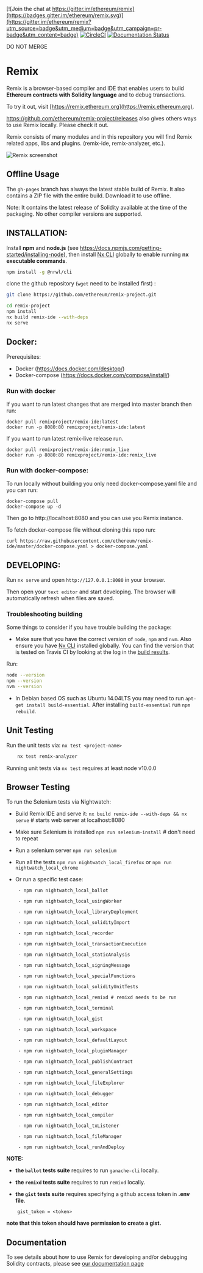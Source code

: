 [![Join the chat at https://gitter.im/ethereum/remix](https://badges.gitter.im/ethereum/remix.svg)](https://gitter.im/ethereum/remix?utm_source=badge&utm_medium=badge&utm_campaign=pr-badge&utm_content=badge)
[![CircleCI](https://circleci.com/gh/ethereum/remix-project.svg?style=svg)](https://circleci.com/gh/ethereum/remix-project)
[![Documentation Status](https://readthedocs.org/projects/docs/badge/?version=latest)](https://remix-ide.readthedocs.io/en/latest/index.html)

DO NOT MERGE

# Remix

Remix is a browser-based compiler and IDE that enables users to build **Ethereum contracts with Solidity language** and to debug transactions.

To try it out, visit [https://remix.ethereum.org](https://remix.ethereum.org).

https://github.com/ethereum/remix-project/releases also gives others ways to use Remix locally. Please check it out.

Remix consists of many modules and in this repository you will find Remix related apps, libs and plugins. (remix-ide, remix-analyzer, etc.).

![Remix screenshot](https://github.com/ethereum/remix-project/raw/master/apps/remix-ide/remix_screenshot.png)

## Offline Usage

The `gh-pages` branch has always the latest stable build of Remix. It also contains a ZIP file with the entire build. Download it to use offline.

Note: It contains the latest release of Solidity available at the time of the packaging. No other compiler versions are supported.


## INSTALLATION:

Install **npm** and **node.js** (see https://docs.npmjs.com/getting-started/installing-node), then
install [Nx CLI](https://nx.dev/react/cli/overview) globally to enable running **nx executable commands**.
```bash
npm install -g @nrwl/cli
```

clone the github repository (`wget` need to be installed first) :

```bash
git clone https://github.com/ethereum/remix-project.git

cd remix-project
npm install
nx build remix-ide --with-deps
nx serve
```

## Docker:

Prerequisites: 
* Docker (https://docs.docker.com/desktop/)
* Docker-compose (https://docs.docker.com/compose/install/)

### Run with docker

If you want to run latest changes that are merged into master branch then run:

```
docker pull remixproject/remix-ide:latest
docker run -p 8080:80 remixproject/remix-ide:latest
```

If you want to run latest remix-live release run.
```
docker pull remixproject/remix-ide:remix_live
docker run -p 8080:80 remixproject/remix-ide:remix_live
```

### Run with docker-compose:

To run locally without building you only need docker-compose.yaml file and you can run:

```
docker-compose pull
docker-compose up -d
```

Then go to http://localhost:8080 and you can use you Remix instance.

To fetch docker-compose file without cloning this repo run:
```
curl https://raw.githubusercontent.com/ethereum/remix-ide/master/docker-compose.yaml > docker-compose.yaml
```

## DEVELOPING:

Run `nx serve` and open `http://127.0.0.1:8080` in your browser.

Then open your `text editor` and start developing.
The browser will automatically refresh when files are saved.

### Troubleshooting building

Some things to consider if you have trouble building the package:

- Make sure that you have the correct version of `node`, `npm` and `nvm`. Also ensure you have [Nx CLI](https://nx.dev/react/cli/overview) installed globally. You can find the version that is tested on Travis CI by looking at the log in the [build results](https://travis-ci.org/ethereum/remix-ide).

Run:

```bash
node --version
npm --version
nvm --version
```

- In Debian based OS such as Ubuntu 14.04LTS you may need to run `apt-get install build-essential`. After installing `build-essential` run `npm rebuild`.

## Unit Testing

Run the unit tests via: `nx test <project-name>`
```bash
    nx test remix-analyzer
```

Running unit tests via `nx test` requires at least node v10.0.0

## Browser Testing

To run the Selenium tests via Nightwatch:

 - Build Remix IDE and serve it: `nx build remix-ide --with-deps && nx serve` # starts web server at localhost:8080
 - Make sure Selenium is installed `npm run selenium-install` # don't need to repeat
 - Run a selenium server `npm run selenium`
 - Run all the tests `npm run nightwatch_local_firefox` or `npm run nightwatch_local_chrome`
 - Or run a specific test case: 
 
		- npm run nightwatch_local_ballot

        - npm run nightwatch_local_usingWorker
		
		- npm run nightwatch_local_libraryDeployment
		
		- npm run nightwatch_local_solidityImport
		
		- npm run nightwatch_local_recorder
		
		- npm run nightwatch_local_transactionExecution
		
		- npm run nightwatch_local_staticAnalysis
		
		- npm run nightwatch_local_signingMessage

        - npm run nightwatch_local_specialFunctions

        - npm run nightwatch_local_solidityUnitTests

        - npm run nightwatch_local_remixd # remixd needs to be run

		- npm run nightwatch_local_terminal

        - npm run nightwatch_local_gist

        - npm run nightwatch_local_workspace

        - npm run nightwatch_local_defaultLayout

        - npm run nightwatch_local_pluginManager

        - npm run nightwatch_local_publishContract

        - npm run nightwatch_local_generalSettings

        - npm run nightwatch_local_fileExplorer

        - npm run nightwatch_local_debugger

        - npm run nightwatch_local_editor

        - npm run nightwatch_local_compiler

        - npm run nightwatch_local_txListener

        - npm run nightwatch_local_fileManager

        - npm run nightwatch_local_runAndDeploy
		
        
**NOTE:**

- **the `ballot` tests suite** requires to run `ganache-cli` locally.

- **the `remixd` tests suite** requires to run `remixd` locally.

- **the `gist` tests suite** requires specifying a github access token in **.env file**. 
```
    gist_token = <token>
```
**note that this token should have permission to create a gist.**


## Documentation

To see details about how to use Remix for developing and/or debugging Solidity contracts, please see [our documentation page](https://remix-ide.readthedocs.io/en/latest/)
